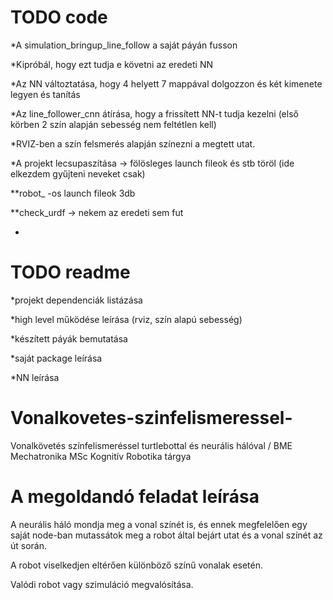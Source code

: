 # TODO code
*A simulation_bringup_line_follow a saját páyán fusson

*Kipróbál, hogy ezt tudja e követni az eredeti NN

*Az NN változtatása, hogy 4 helyett 7 mappával dolgozzon és két kimenete legyen és tanítás

*Az line_follower_cnn átírása, hogy a frissített NN-t tudja kezelni (első körben 2 szín alapján sebesség nem feltétlen kell)

*RVIZ-ben a szín felsmerés alapján színezni a megtett utat.

*A projekt lecsupaszítása -> fölösleges launch fileok és stb töröl (ide elkezdem gyűjteni neveket csak)

**robot_ -os launch fileok 3db

**check_urdf -> nekem az eredeti sem fut

*

# TODO readme
*projekt dependenciák listázása

*high level működése leírása (rviz, szín alapú sebesség)

*készített páyák bemutatása

*saját package leírása

*NN leírása





# Vonalkovetes-szinfelismeressel-
Vonalkövetés színfelismeréssel turtlebottal és neurális hálóval / BME Mechatronika MSc Kognitív Robotika tárgya

# A megoldandó feladat leírása
A neurális háló mondja meg a vonal színét is, és ennek megfelelően egy saját node-ban mutassátok meg a robot által bejárt utat és a vonal színét az út során.
 
A robot viselkedjen eltérően különböző színű vonalak esetén.
 
Valódi robot vagy szimuláció megvalósítása.
